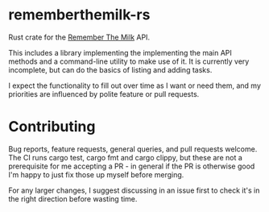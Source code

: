 # rememberthemilk-rs

Rust crate for the [Remember The Milk](https://www.rememberthemilk.com) API.

This includes a library implementing the implementing the main API methods and
a command-line utility to make use of it.  It is currently very incomplete, but
can do the basics of listing and adding tasks.

I expect the functionality to fill out over time as I want or need them, and
my priorities are influenced by polite feature or pull requests.

# Contributing

Bug reports, feature requests, general queries, and pull requests welcome.  The
CI runs cargo test, cargo fmt and cargo clippy, but these are not a
prerequisite for me accepting a PR - in general if the PR is otherwise good I'm
happy to just fix those up myself before merging.

For any larger changes, I suggest discussing in an issue first to check it's in
the right direction before wasting time.
